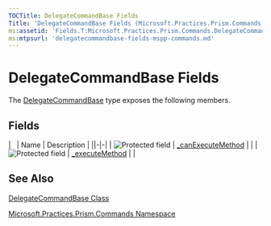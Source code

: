 ```yaml
---
TOCTitle: DelegateCommandBase Fields
Title: 'DelegateCommandBase Fields (Microsoft.Practices.Prism.Commands)'
ms:assetid: 'Fields.T:Microsoft.Practices.Prism.Commands.DelegateCommandBase'
ms:mtpsurl: 'delegatecommandbase-fields-mspp-commands.md'
---
```


# DelegateCommandBase Fields

The [DelegateCommandBase](/patterns-practices/reference/delegatecommandbase-class-mspp-commands) type exposes the following members.

## Fields

|                                                                                                | Name                                                                                                                        | Description |
||-|-|
| ![](https://msdn.microsoft.com/en-us/Dn736115.protfield(en-us,PandP.50).gif "Protected field") | [\_canExecuteMethod](/patterns-practices/reference/delegatecommandbase-class-mspp-commands._canexecutemethod) |             |
| ![](https://msdn.microsoft.com/en-us/Dn736115.protfield(en-us,PandP.50).gif "Protected field") | [\_executeMethod](/patterns-practices/reference/delegatecommandbase-class-mspp-commands._executemethod)       |             |

## See Also

[DelegateCommandBase Class](/patterns-practices/reference/delegatecommandbase-class-mspp-commands)

[Microsoft.Practices.Prism.Commands Namespace](/patterns-practices/reference/mspp-commands-namespace)
